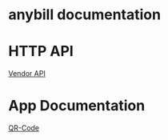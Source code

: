 # anybill documentation

# HTTP API

[Vendor API](api_vendor.md)

# App Documentation

[QR-Code](app_qr.md)